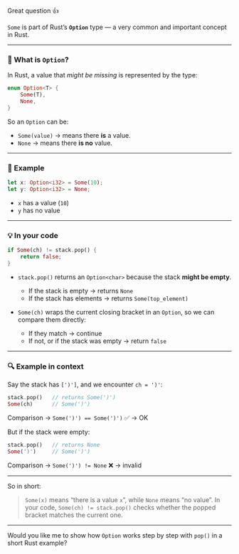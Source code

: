 Great question 👍

`Some` is part of Rust’s **`Option`** type — a very common and important concept in Rust.

---

### 🧩 What is `Option`?

In Rust, a value that *might be missing* is represented by the type:

```rust
enum Option<T> {
    Some(T),
    None,
}
```

So an `Option` can be:

* `Some(value)` → means there **is** a value.
* `None` → means there **is no** value.

---

### 🧠 Example

```rust
let x: Option<i32> = Some(10);
let y: Option<i32> = None;
```

* `x` has a value (`10`)
* `y` has no value

---

### 💡 In your code

```rust
if Some(ch) != stack.pop() {
    return false;
}
```

* `stack.pop()` returns an `Option<char>` because the stack **might be empty**.

  * If the stack is empty → returns `None`
  * If the stack has elements → returns `Some(top_element)`

* `Some(ch)` wraps the current closing bracket in an `Option`, so we can compare them directly:

  * If they match → continue
  * If not, or if the stack was empty → return `false`

---

### 🔍 Example in context

Say the stack has `[')']`, and we encounter `ch = ')'`:

```rust
stack.pop()   // returns Some(')')
Some(ch)      // Some(')')
```

Comparison → `Some(')') == Some(')')` ✅ → OK

But if the stack were empty:

```rust
stack.pop()   // returns None
Some(')')     // Some(')')
```

Comparison → `Some(')') != None` ❌ → invalid

---

So in short:

> `Some(x)` means “there is a value `x`”, while `None` means “no value”.
> In your code, `Some(ch) != stack.pop()` checks whether the popped bracket matches the current one.

---

Would you like me to show how `Option` works step by step with `pop()` in a short Rust example?
